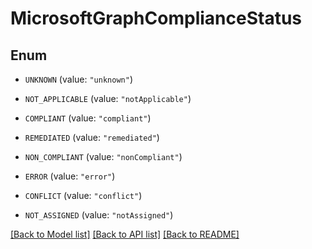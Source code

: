 # MicrosoftGraphComplianceStatus

## Enum


* `UNKNOWN` (value: `"unknown"`)

* `NOT_APPLICABLE` (value: `"notApplicable"`)

* `COMPLIANT` (value: `"compliant"`)

* `REMEDIATED` (value: `"remediated"`)

* `NON_COMPLIANT` (value: `"nonCompliant"`)

* `ERROR` (value: `"error"`)

* `CONFLICT` (value: `"conflict"`)

* `NOT_ASSIGNED` (value: `"notAssigned"`)


[[Back to Model list]](../README.md#documentation-for-models) [[Back to API list]](../README.md#documentation-for-api-endpoints) [[Back to README]](../README.md)


